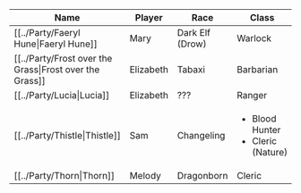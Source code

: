 
| Name                                                    | Player    | Race            | Class                                                  |
| ------------------------------------------------------- | --------- | --------------- | ------------------------------------------------------ |
| [[../Party/Faeryl Hune\|Faeryl Hune]]                   | Mary      | Dark Elf (Drow) | Warlock                                                |
| [[../Party/Frost over the Grass\|Frost over the Grass]] | Elizabeth | Tabaxi          | Barbarian                                              |
| [[../Party/Lucia\|Lucia]]                               | Elizabeth | ???             | Ranger                                                 |
| [[../Party/Thistle\|Thistle]]                           | Sam       | Changeling      | <ul><li>Blood Hunter</li><li>Cleric (Nature)</li></ul> |
| [[../Party/Thorn\|Thorn]]                               | Melody    | Dragonborn      | Cleric                                                 |
